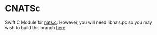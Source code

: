 # CNATSc
Swift C Module for [nats.c](https://github.com/nats-io/nats.c). However, you will need libnats.pc so you may wish to build this branch [here](https://github.com/TaborKelly/nats.c/tree/taborkelly/pkg-config).
